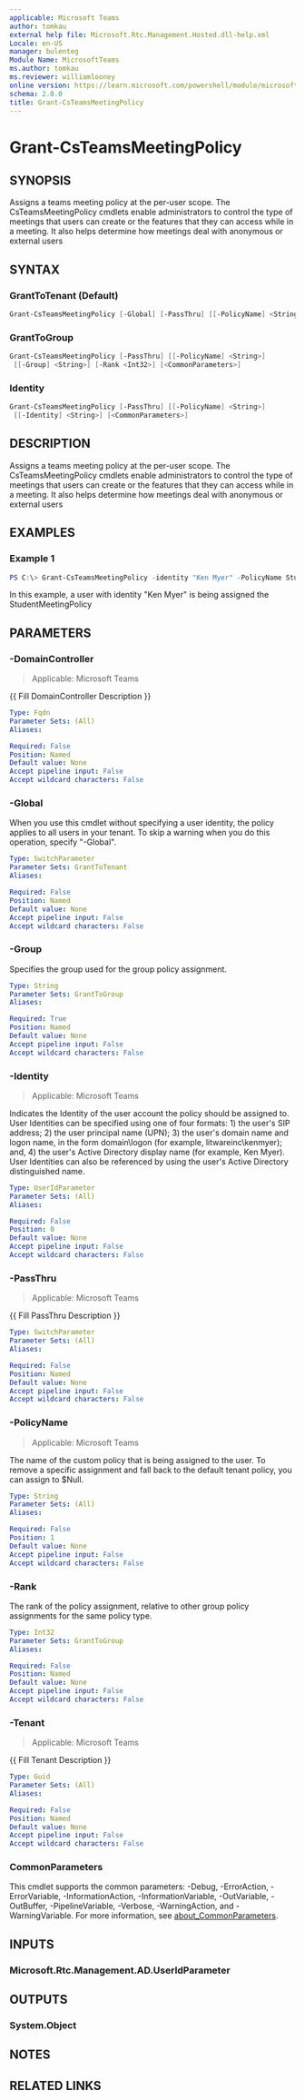 ```yaml
---
applicable: Microsoft Teams
author: tomkau
external help file: Microsoft.Rtc.Management.Hosted.dll-help.xml
Locale: en-US
manager: bulenteg
Module Name: MicrosoftTeams
ms.author: tomkau
ms.reviewer: williamlooney
online version: https://learn.microsoft.com/powershell/module/microsoftteams/grant-csteamsmeetingpolicy
schema: 2.0.0
title: Grant-CsTeamsMeetingPolicy
---
```


# Grant-CsTeamsMeetingPolicy

## SYNOPSIS
Assigns a teams meeting policy at the per-user scope. The CsTeamsMeetingPolicy cmdlets enable administrators to control the type of meetings that users can create or the features that they can access while in a meeting. It also helps determine how meetings deal with anonymous or external users

## SYNTAX

### GrantToTenant (Default)
```powershell
Grant-CsTeamsMeetingPolicy [-Global] [-PassThru] [[-PolicyName] <String>] [<CommonParameters>]
```

### GrantToGroup
```powershell
Grant-CsTeamsMeetingPolicy [-PassThru] [[-PolicyName] <String>]
 [[-Group] <String>] [-Rank <Int32>] [<CommonParameters>]
```

### Identity
```powershell
Grant-CsTeamsMeetingPolicy [-PassThru] [[-PolicyName] <String>]
 [[-Identity] <String>] [<CommonParameters>]
```

## DESCRIPTION
Assigns a teams meeting policy at the per-user scope. The CsTeamsMeetingPolicy cmdlets enable administrators to control the type of meetings that users can create or the features that they can access while in a meeting. It also helps determine how meetings deal with anonymous or external users

## EXAMPLES

### Example 1
```powershell
PS C:\> Grant-CsTeamsMeetingPolicy -identity "Ken Myer" -PolicyName StudentMeetingPolicy
```

In this example, a user with identity "Ken Myer" is being assigned the StudentMeetingPolicy

## PARAMETERS

### -DomainController

> Applicable: Microsoft Teams

{{ Fill DomainController Description }}

```yaml
Type: Fqdn
Parameter Sets: (All)
Aliases:

Required: False
Position: Named
Default value: None
Accept pipeline input: False
Accept wildcard characters: False
```

### -Global
When you use this cmdlet without specifying a user identity, the policy applies to all users in your tenant. To skip a warning when you do this operation, specify "-Global".

```yaml
Type: SwitchParameter
Parameter Sets: GrantToTenant
Aliases:

Required: False
Position: Named
Default value: None
Accept pipeline input: False
Accept wildcard characters: False
```

### -Group
Specifies the group used for the group policy assignment.

```yaml
Type: String
Parameter Sets: GrantToGroup
Aliases:

Required: True
Position: Named
Default value: None
Accept pipeline input: False
Accept wildcard characters: False
```

### -Identity

> Applicable: Microsoft Teams

Indicates the Identity of the user account the policy should be assigned to. User Identities can be specified using one of four formats: 1) the user's SIP address; 2) the user principal name (UPN); 3) the user's domain name and logon name, in the form domain\logon (for example, litwareinc\kenmyer); and, 4) the user's Active Directory display name (for example, Ken Myer). User Identities can also be referenced by using the user's Active Directory distinguished name.

```yaml
Type: UserIdParameter
Parameter Sets: (All)
Aliases:

Required: False
Position: 0
Default value: None
Accept pipeline input: False
Accept wildcard characters: False
```

### -PassThru

> Applicable: Microsoft Teams

{{ Fill PassThru Description }}

```yaml
Type: SwitchParameter
Parameter Sets: (All)
Aliases:

Required: False
Position: Named
Default value: None
Accept pipeline input: False
Accept wildcard characters: False
```

### -PolicyName

> Applicable: Microsoft Teams

The name of the custom policy that is being assigned to the user.  To remove a specific assignment and fall back to the default tenant policy, you can assign to $Null.

```yaml
Type: String
Parameter Sets: (All)
Aliases:

Required: False
Position: 1
Default value: None
Accept pipeline input: False
Accept wildcard characters: False
```

### -Rank
The rank of the policy assignment, relative to other group policy assignments for the same policy type.

```yaml
Type: Int32
Parameter Sets: GrantToGroup
Aliases:

Required: False
Position: Named
Default value: None
Accept pipeline input: False
Accept wildcard characters: False
```

### -Tenant

> Applicable: Microsoft Teams

{{ Fill Tenant Description }}

```yaml
Type: Guid
Parameter Sets: (All)
Aliases:

Required: False
Position: Named
Default value: None
Accept pipeline input: False
Accept wildcard characters: False
```

### CommonParameters
This cmdlet supports the common parameters: -Debug, -ErrorAction, -ErrorVariable, -InformationAction, -InformationVariable, -OutVariable, -OutBuffer, -PipelineVariable, -Verbose, -WarningAction, and -WarningVariable. For more information, see [about_CommonParameters](https://go.microsoft.com/fwlink/?LinkID=113216).

## INPUTS

### Microsoft.Rtc.Management.AD.UserIdParameter

## OUTPUTS

### System.Object

## NOTES

## RELATED LINKS
